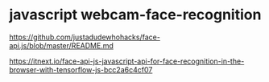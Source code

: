 # javascript webcam-face-recognition


https://github.com/justadudewhohacks/face-api.js/blob/master/README.md

https://itnext.io/face-api-js-javascript-api-for-face-recognition-in-the-browser-with-tensorflow-js-bcc2a6c4cf07

